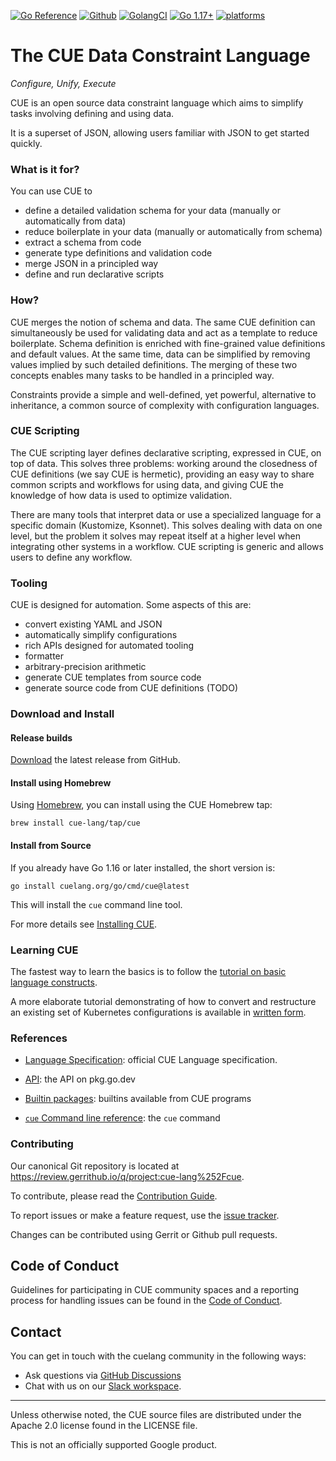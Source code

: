 <!--
 Copyright 2018 The CUE Authors

 Licensed under the Apache License, Version 2.0 (the "License");
 you may not use this file except in compliance with the License.
 You may obtain a copy of the License at

     http://www.apache.org/licenses/LICENSE-2.0

 Unless required by applicable law or agreed to in writing, software
 distributed under the License is distributed on an "AS IS" BASIS,
 WITHOUT WARRANTIES OR CONDITIONS OF ANY KIND, either express or implied.
 See the License for the specific language governing permissions and
 limitations under the License.
-->
[![Go Reference](https://pkg.go.dev/badge/cuelang.org/go.svg)](https://pkg.go.dev/cuelang.org/go)
[![Github](https://github.com/cue-lang/cue/workflows/Test/badge.svg)](https://github.com/cue-lang/cue/actions)
[![GolangCI](https://golangci.com/badges/github.com/cue-lang/cue.svg)](https://golangci.com/r/github.com/cue-lang/cue)
[![Go 1.17+](https://img.shields.io/badge/go-1.17-9cf.svg)](https://golang.org/dl/)
[![platforms](https://img.shields.io/badge/platforms-linux|windows|macos-inactive.svg)]()

# The CUE Data Constraint Language

_Configure, Unify, Execute_

CUE is an open source data constraint language which aims
to simplify tasks involving defining and using data.

It is a superset of JSON,
allowing users familiar with JSON to get started quickly.


### What is it for?

You can use CUE to

- define a detailed validation schema for your data (manually or automatically from data)
- reduce boilerplate in your data (manually or automatically from schema)
- extract a schema from code
- generate type definitions and validation code
- merge JSON in a principled way
- define and run declarative scripts


### How?

CUE merges the notion of schema and data.
The same CUE definition can simultaneously be used for validating data
and act as a template to reduce boilerplate.
Schema definition is enriched with fine-grained value definitions
and default values.
At the same time,
data can be simplified by removing values implied by such detailed definitions.
The merging of these two concepts enables
many tasks to be handled in a principled way.

Constraints provide a simple and well-defined, yet powerful, alternative
to inheritance,
a common source of complexity with configuration languages.


### CUE Scripting

The CUE scripting layer defines declarative scripting, expressed in CUE,
on top of data.
This solves three problems:
working around the closedness of CUE definitions (we say CUE is hermetic),
providing an easy way to share common scripts and workflows for using data,
and giving CUE the knowledge of how data is used to optimize validation.

There are many tools that interpret data or use a specialized language for
a specific domain (Kustomize, Ksonnet).
This solves dealing with data on one level, but the problem it solves may repeat
itself at a higher level when integrating other systems in a workflow.
CUE scripting is generic and allows users to define any workflow.


### Tooling

CUE is designed for automation.
Some aspects of this are:

- convert existing YAML and JSON
- automatically simplify configurations
- rich APIs designed for automated tooling
- formatter
- arbitrary-precision arithmetic
- generate CUE templates from source code
- generate source code from CUE definitions (TODO)


### Download and Install

#### Release builds

[Download](https://github.com/cue-lang/cue/releases) the latest release from GitHub.

#### Install using Homebrew

Using [Homebrew](https://brew.sh), you can install using the CUE Homebrew tap:

```
brew install cue-lang/tap/cue
```

#### Install from Source

<!-- Keep the following in sync with cmd/cue/cmd/testdata/script/install*.txt -->

If you already have Go 1.16 or later installed, the short version is:

```
go install cuelang.org/go/cmd/cue@latest
```

This will install the `cue` command line tool.

For more details see [Installing CUE](./doc/install.md).


### Learning CUE

The fastest way to learn the basics is to follow the
[tutorial on basic language constructs](./doc/tutorial/basics/Readme.md).

A more elaborate tutorial demonstrating of how to convert and restructure
an existing set of Kubernetes configurations is available in
[written form](./doc/tutorial/kubernetes/README.md).

### References

- [Language Specification](./doc/ref/spec.md): official CUE Language specification.

- [API](https://pkg.go.dev/cuelang.org/go/cue): the API on pkg.go.dev

- [Builtin packages](https://pkg.go.dev/cuelang.org/go/pkg): builtins available from CUE programs

- [`cue` Command line reference](./doc/cmd/cue.md): the `cue` command


### Contributing

Our canonical Git repository is located at
https://review.gerrithub.io/q/project:cue-lang%252Fcue.

To contribute, please read the [Contribution Guide](./doc/contribute.md).

To report issues or make a feature request, use the
[issue tracker](https://cuelang.org/issues).

Changes can be contributed using Gerrit or Github pull requests.


## Code of Conduct

Guidelines for participating in CUE community spaces and a reporting process for
handling issues can be found in the [Code of
Conduct](https://cuelang.org/docs/contribution_guidelines/conduct).


## Contact

You can get in touch with the cuelang community in the following ways:

- Ask questions via [GitHub Discussions](https://github.com/cue-lang/cue/discussions)
- Chat with us on our
  [Slack workspace](https://join.slack.com/t/cuelang/shared_invite/enQtNzQwODc3NzYzNTA0LTAxNWQwZGU2YWFiOWFiOWQ4MjVjNGQ2ZTNlMmIxODc4MDVjMDg5YmIyOTMyMjQ2MTkzMTU5ZjA1OGE0OGE1NmE).

---

Unless otherwise noted, the CUE source files are distributed
under the Apache 2.0 license found in the LICENSE file.

This is not an officially supported Google product.

